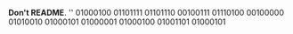 **Don't README**.
''
01000100 01101111 01101110 00100111 01110100 00100000 01010010 01000101 01000001 01000100 01001101 01000101

